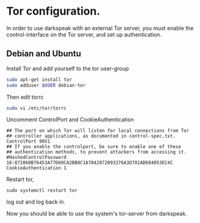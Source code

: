 # Tor configuration.

In order to use darkspeak with an external Tor server,
you must enable the control-interface on the Tor server,
and set up authentication.

## Debian and Ubuntu

Install Tor and add yourself to the tor user-group

```sh
sudo apt-get install tor
sudo adduser $USER debian-tor
```

Then edit torrc

```sh
sudo vi /etc/tor/torrc
```

Uncomment ControlPort and CookieAuthentication

```
## The port on which Tor will listen for local connections from Tor
## controller applications, as documented in control-spec.txt.
ControlPort 9051
## If you enable the controlport, be sure to enable one of these
## authentication methods, to prevent attackers from accessing it.
#HashedControlPassword 16:872860B76453A77D60CA2BB8C1A7042072093276A3D701AD684053EC4C
CookieAuthentication 1
```

Restart tor, 

```
sudo systemctl restart tor
```

log out and log back in.

Now you should be able to use the system's tor-server from darkspeak.


